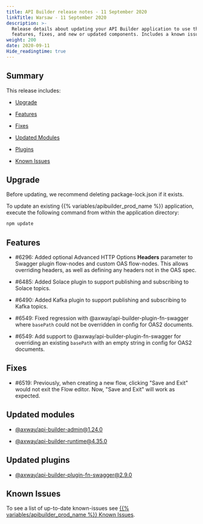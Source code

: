```yaml
---
title: API Builder release notes - 11 September 2020
linkTitle: Warsaw - 11 September 2020
description: >-
  Release details about updating your API Builder application to use the new
  features, fixes, and new or updated components. Includes a known issues list.
weight: 200
date: 2020-09-11
Hide_readingtime: true
---
```


## Summary

This release includes:

* [Upgrade](#upgrade)

* [Features](#features)

* [Fixes](#fixes)

* [Updated Modules](#updated-modules)

* [Plugins](#updated-plugins)

* [Known Issues](#known-issues)

## Upgrade

Before updating, we recommend deleting package-lock.json if it exists.

To update an existing {{% variables/apibuilder_prod_name %}} application, execute the following command from within the application directory:

```bash
npm update
```

## Features

* #6296: Added optional Advanced HTTP Options **Headers** parameter to Swagger plugin flow-nodes and custom OAS flow-nodes. This allows overriding headers, as well as defining any headers not in the OAS spec.

* #6485: Added Solace plugin to support publishing and subscribing to Solace topics.

* #6490: Added Kafka plugin to support publishing and subscribing to Kafka topics.

* #6549: Fixed regression with @axway/api-builder-plugin-fn-swagger where `basePath` could not be overridden in config for OAS2 documents.

* #6549: Add support to @axway/api-builder-plugin-fn-swagger for overriding an existing `basePath` with an empty string in config for OAS2 documents.

## Fixes

* #6519: Previously, when creating a new flow, clicking "Save and Exit" would not exit the Flow editor. Now, "Save and Exit" will work as expected.

## Updated modules

* [@axway/api-builder-admin@1.24.0](https://www.npmjs.com/package/@axway/api-builder-admin/v/1.24.0)

* [@axway/api-builder-runtime@4.35.0](https://www.npmjs.com/package/@axway/api-builder-runtime/v/4.35.0)

## Updated plugins

* [@axway/api-builder-plugin-fn-swagger@2.9.0](https://www.npmjs.com/package/@axway/api-builder-plugin-fn-swagger/v/2.9.0)

## Known Issues

To see a list of up-to-date known-issues see [{{% variables/apibuilder_prod_name %}} Known Issues](/docs/known_issues/).
